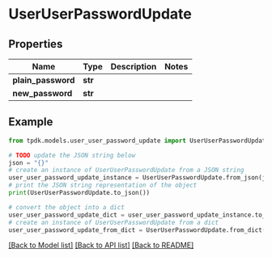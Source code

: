 # UserUserPasswordUpdate



## Properties

Name | Type | Description | Notes
------------ | ------------- | ------------- | -------------
**plain_password** | **str** |  | 
**new_password** | **str** |  | 

## Example

```python
from tpdk.models.user_user_password_update import UserUserPasswordUpdate

# TODO update the JSON string below
json = "{}"
# create an instance of UserUserPasswordUpdate from a JSON string
user_user_password_update_instance = UserUserPasswordUpdate.from_json(json)
# print the JSON string representation of the object
print(UserUserPasswordUpdate.to_json())

# convert the object into a dict
user_user_password_update_dict = user_user_password_update_instance.to_dict()
# create an instance of UserUserPasswordUpdate from a dict
user_user_password_update_from_dict = UserUserPasswordUpdate.from_dict(user_user_password_update_dict)
```
[[Back to Model list]](../README.md#documentation-for-models) [[Back to API list]](../README.md#documentation-for-api-endpoints) [[Back to README]](../README.md)


